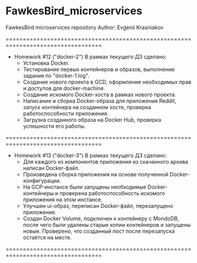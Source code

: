 # FawkesBird_microservices
FawkesBird microservices repository
Author: Evgenii Krasniakov

==================================================================================

- Homework #12 ("docker-2")
В рамках текущего ДЗ сделано:
    * Установка Docker.
    * Тестирование первых контейнеров и образов, выполнение задания по "docker-1.log".
    * Создание нового проекта в GCD, оформление необходимых прав и доступов для
docker-machine.
    * Создание искомого Docker-хоста в рамках нового проекта.
    * Написание и сборка Docker-образа для приложения Reddit, запуск контейнера
на созданном хосте, проверка работоспособности приложения.
    * Загрузка созданного образа на Docker Hub, проверка успешности его работы.

==================================================================================

- Homework #13 ("docker-3")
В рамках текущего ДЗ сделано:
    * Для каждого из компонентов приложения из скачанного архива написан Docker-файл.
    * Произведена сборка приложения на основе полученной Docker-конфигурации.
    * На GCP-инстансе были запущены необходимые Docker-контейнеры и проверена
работоспособность искомого приложения на этом инстансе.
    * Улучшен ui-образ, переписан Docker-файл, перезапущено приложение.
    * Создан Docker Volume, подключен к контейнеру с MondoDB, после чего были удалены
старые копии контейнеров и запущены новые. Проверено, что созданный пост после перезапуска
остаётся на месте.

==================================================================================
